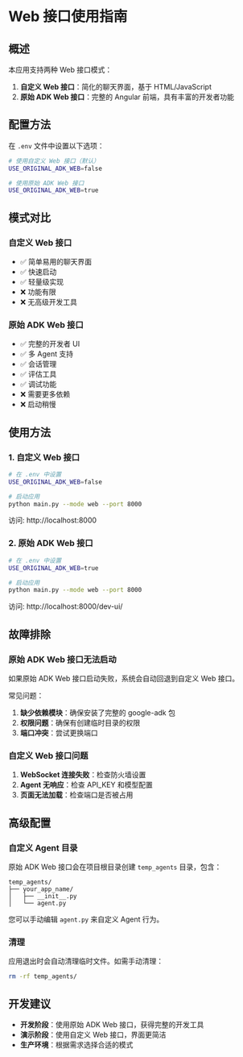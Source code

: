 # Web 接口使用指南

## 概述

本应用支持两种 Web 接口模式：

1. **自定义 Web 接口**：简化的聊天界面，基于 HTML/JavaScript
2. **原始 ADK Web 接口**：完整的 Angular 前端，具有丰富的开发者功能

## 配置方法

在 `.env` 文件中设置以下选项：

```bash
# 使用自定义 Web 接口（默认）
USE_ORIGINAL_ADK_WEB=false

# 使用原始 ADK Web 接口
USE_ORIGINAL_ADK_WEB=true
```

## 模式对比

### 自定义 Web 接口
- ✅ 简单易用的聊天界面
- ✅ 快速启动
- ✅ 轻量级实现
- ❌ 功能有限
- ❌ 无高级开发工具

### 原始 ADK Web 接口
- ✅ 完整的开发者 UI
- ✅ 多 Agent 支持
- ✅ 会话管理
- ✅ 评估工具
- ✅ 调试功能
- ❌ 需要更多依赖
- ❌ 启动稍慢

## 使用方法

### 1. 自定义 Web 接口

```bash
# 在 .env 中设置
USE_ORIGINAL_ADK_WEB=false

# 启动应用
python main.py --mode web --port 8000
```

访问: http://localhost:8000

### 2. 原始 ADK Web 接口

```bash
# 在 .env 中设置
USE_ORIGINAL_ADK_WEB=true

# 启动应用
python main.py --mode web --port 8000
```

访问: http://localhost:8000/dev-ui/

## 故障排除

### 原始 ADK Web 接口无法启动

如果原始 ADK Web 接口启动失败，系统会自动回退到自定义 Web 接口。

常见问题：
1. **缺少依赖模块**：确保安装了完整的 google-adk 包
2. **权限问题**：确保有创建临时目录的权限
3. **端口冲突**：尝试更换端口

### 自定义 Web 接口问题

1. **WebSocket 连接失败**：检查防火墙设置
2. **Agent 无响应**：检查 API_KEY 和模型配置
3. **页面无法加载**：检查端口是否被占用

## 高级配置

### 自定义 Agent 目录

原始 ADK Web 接口会在项目根目录创建 `temp_agents` 目录，包含：

```
temp_agents/
├── your_app_name/
│   ├── __init__.py
│   └── agent.py
```

您可以手动编辑 `agent.py` 来自定义 Agent 行为。

### 清理

应用退出时会自动清理临时文件。如需手动清理：

```bash
rm -rf temp_agents/
```

## 开发建议

- **开发阶段**：使用原始 ADK Web 接口，获得完整的开发工具
- **演示阶段**：使用自定义 Web 接口，界面更简洁
- **生产环境**：根据需求选择合适的模式 
